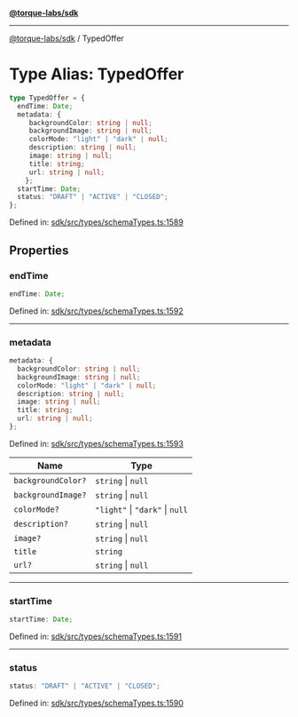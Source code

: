 [**@torque-labs/sdk**](../README.md)

***

[@torque-labs/sdk](../README.md) / TypedOffer

# Type Alias: TypedOffer

```ts
type TypedOffer = {
  endTime: Date;
  metadata: {
     backgroundColor: string | null;
     backgroundImage: string | null;
     colorMode: "light" | "dark" | null;
     description: string | null;
     image: string | null;
     title: string;
     url: string | null;
    };
  startTime: Date;
  status: "DRAFT" | "ACTIVE" | "CLOSED";
};
```

Defined in: [sdk/src/types/schemaTypes.ts:1589](https://github.com/torque-labs/monorepo/blob/2ebf07140779767733d669c69d4b6e369a4193c3/packages/sdk/src/types/schematypes.ts#l1589)

## Properties

### endTime

```ts
endTime: Date;
```

Defined in: [sdk/src/types/schemaTypes.ts:1592](https://github.com/torque-labs/monorepo/blob/2ebf07140779767733d669c69d4b6e369a4193c3/packages/sdk/src/types/schematypes.ts#l1592)

***

### metadata

```ts
metadata: {
  backgroundColor: string | null;
  backgroundImage: string | null;
  colorMode: "light" | "dark" | null;
  description: string | null;
  image: string | null;
  title: string;
  url: string | null;
};
```

Defined in: [sdk/src/types/schemaTypes.ts:1593](https://github.com/torque-labs/monorepo/blob/2ebf07140779767733d669c69d4b6e369a4193c3/packages/sdk/src/types/schematypes.ts#l1593)

| Name | Type |
| ------ | ------ |
| `backgroundColor?` | `string` \| `null` |
| `backgroundImage?` | `string` \| `null` |
| `colorMode?` | `"light"` \| `"dark"` \| `null` |
| `description?` | `string` \| `null` |
| `image?` | `string` \| `null` |
| `title` | `string` |
| `url?` | `string` \| `null` |

***

### startTime

```ts
startTime: Date;
```

Defined in: [sdk/src/types/schemaTypes.ts:1591](https://github.com/torque-labs/monorepo/blob/2ebf07140779767733d669c69d4b6e369a4193c3/packages/sdk/src/types/schematypes.ts#l1591)

***

### status

```ts
status: "DRAFT" | "ACTIVE" | "CLOSED";
```

Defined in: [sdk/src/types/schemaTypes.ts:1590](https://github.com/torque-labs/monorepo/blob/2ebf07140779767733d669c69d4b6e369a4193c3/packages/sdk/src/types/schematypes.ts#l1590)
